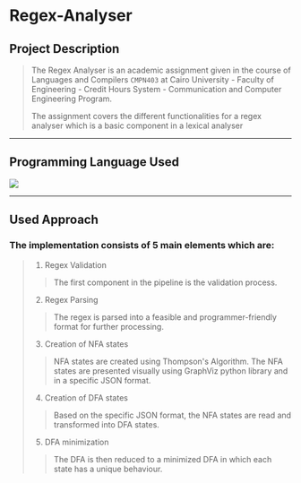 # Regex-Analyser

## Project Description
> The Regex Analyser is an academic assignment given in the course of Languages and Compilers `CMPN403` at Cairo University - Faculty of Engineering - Credit Hours System - Communication and Computer Engineering Program.
>
> The assignment covers the different functionalities for a regex analyser which is a basic component in a lexical analyser

***

## Programming Language Used
<img src="https://img.shields.io/badge/python-3670A0?style=for-the-badge&logo=python&logoColor=ffdd54">

***

## Used Approach

### The implementation consists of 5 main elements which are:
>
> 1. Regex Validation
>> The first component in the pipeline is the validation process.
>
> 2. Regex Parsing
>> The regex is parsed into a feasible and programmer-friendly format for further processing.
>
> 3. Creation of NFA states
>> NFA states are created using Thompson's Algorithm.
>> The NFA states are presented visually using GraphViz python library and in a specific JSON format.
>
> 4. Creation of DFA states
>> Based on the specific JSON format, the NFA states are read and transformed into DFA states.
>
> 5. DFA minimization
>> The DFA is then reduced to a minimized DFA in which each state has a unique behaviour.

